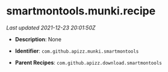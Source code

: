 # smartmontools.munki.recipe

_Last updated 2021-12-23 20:01:50Z_

- **Description**: None

- **Identifier**: `com.github.apizz.munki.smartmontools`

- **Parent Recipes**: `com.github.apizz.download.smartmontools`
